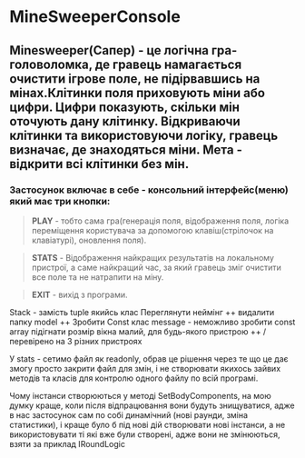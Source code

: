 # MineSweeperConsole

## Minesweeper(Сапер) - це логічна гра-головоломка, де гравець намагається очистити ігрове поле, не підірвавшись на мінах.Клітинки поля приховують міни або цифри. Цифри показують, скільки мін оточують дану клітинку. Відкриваючи клітинки та використовуючи логіку, гравець визначає, де знаходяться міни. Мета - відкрити всі клітинки без мін.

### Застосунок включає в себе - консольний інтерфейс(меню) який має три кнопки: 
> **PLAY** - тобто сама гра(генерація поля, відображення поля, логіка переміщення користувача за допомогою клавіш(стрілочок на клавіатурі), оновлення поля).

> **STATS** - Відображення найкращих результатів на локальному пристрої, а саме найкращий час, за який гравець зміг очистити все поле та не натрапити на міну.

> **EXIT** - вихід з програми.


Stack<tuple> - замість tuple якийсь клас
Переглянути неймінг ++
видалити папку model ++
Зробити Const клас message - неможливо зробити const array
підігнати розмір вікна малий, для будь-якого пристрою ++ / перевірено на 3 різних пристроях

У stats - сетимо файл як readonly, обрав це рішення через те що це дає змогу просто закрити файл для змін, і не створювати якихось зайвих методів та класів для контролю одного файлу по всій програмі.

Чому інстанси створюються у методі SetBodyComponents, на мою думку краще, коли після відпрацювання вони будуть знищуватися, адже в нас застосунок сам по собі динамічний (нові раунди, зміна статистики), і краще було б під нові дій створювати нові інстанси, а не використовувати ті які вже були створені, адже вони не змінюються, взяти за приклад IRoundLogic